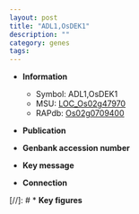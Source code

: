 ```yaml
---
layout: post
title: "ADL1,OsDEK1"
description: ""
category: genes
tags: 
---
```


* **Information**  
    + Symbol: ADL1,OsDEK1  
    + MSU: [LOC_Os02g47970](http://rice.uga.edu/cgi-bin/ORF_infopage.cgi?orf=LOC_Os02g47970)  
    + RAPdb: [Os02g0709400](http://rapdb.dna.affrc.go.jp/viewer/gbrowse_details/irgsp1?name=Os02g0709400)  

* **Publication**  

* **Genbank accession number**  

* **Key message**  

* **Connection**  

[//]: # * **Key figures**  


